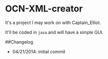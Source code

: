 OCN-XML-creator
===============

It's a project I may work on with Captain_Elliot.

It'll be coded in <code>java</code> and will have a simple GUI.

##Changelog
- 04/21/2014: initial commit
